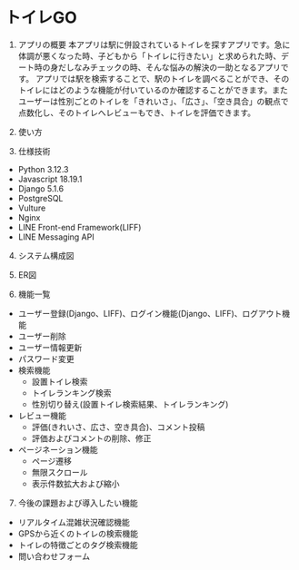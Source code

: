 # トイレGO

1. アプリの概要
本アプリは駅に併設されているトイレを探すアプリです。急に体調が悪くなった時、子どもから「トイレに行きたい」と求められた時、デート時の身だしなみチェックの時、そんな悩みの解決の一助となるアプリです。
アプリでは駅を検索することで、駅のトイレを調べることができ、そのトイレにはどのような機能が付いているのか確認することができます。またユーザーは性別ごとのトイレを「きれいさ」、「広さ」、「空き具合」の観点で点数化し、そのトイレへレビューもでき、トイレを評価できます。

2. 使い方

3. 仕様技術
* Python 3.12.3
* Javascript 18.19.1
* Django 5.1.6
* PostgreSQL
* Vulture
* Nginx
* LINE Front-end Framework(LIFF)
* LINE Messaging API

4. システム構成図

5. ER図

6. 機能一覧
* ユーザー登録(Django、LIFF)、ログイン機能(Django、LIFF)、ログアウト機能
* ユーザー削除
* ユーザー情報更新
* パスワード変更
* 検索機能
  * 設置トイレ検索
  * トイレランキング検索
  * 性別切り替え(設置トイレ検索結果、トイレランキング)
* レビュー機能
  * 評価(きれいさ、広さ、空き具合)、コメント投稿
  * 評価およびコメントの削除、修正
* ページネーション機能
  * ページ遷移
  * 無限スクロール
  * 表示件数拡大および縮小

7. 今後の課題および導入したい機能
* リアルタイム混雑状況確認機能
* GPSから近くのトイレの検索機能
* トイレの特徴ごとのタグ検索機能
* 問い合わせフォーム
